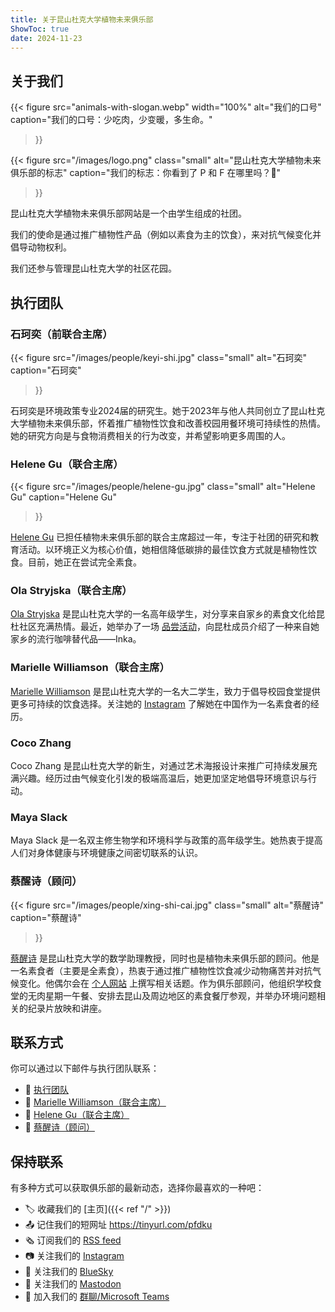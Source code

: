 ```yaml
---
title: 关于昆山杜克大学植物未来俱乐部
ShowToc: true
date: 2024-11-23
---
```


## 关于我们

{{<
    figure
    src="animals-with-slogan.webp" width="100%"
    alt="我们的口号"
    caption="我们的口号：少吃肉，少变暖，多生命。"
>}}

{{<
    figure
    src="/images/logo.png" class="small" alt="昆山杜克大学植物未来俱乐部的标志"
    caption="我们的标志：你看到了 P 和 F 在哪里吗？🙂"
>}}

昆山杜克大学植物未来俱乐部网站是一个由学生组成的社团。

我们的使命是通过推广植物性产品（例如以素食为主的饮食），来对抗气候变化并倡导动物权利。

我们还参与管理昆山杜克大学的社区花园。

## 执行团队

### 石珂奕（前联合主席）

{{<
    figure
    src="/images/people/keyi-shi.jpg" class="small" alt="石珂奕"
    caption="石珂奕"
>}}

石珂奕是环境政策专业2024届的研究生。她于2023年与他人共同创立了昆山杜克大学植物未来俱乐部，怀着推广植物性饮食和改善校园用餐环境可持续性的热情。她的研究方向是与食物消费相关的行为改变，并希望影响更多周围的人。

### Helene Gu（联合主席）

{{<
    figure
    src="/images/people/helene-gu.jpg" class="small" alt="Helene Gu"
    caption="Helene Gu"
>}}

[Helene Gu](mailto:helene.gu@dukekunshan.edu.cn) 已担任植物未来俱乐部的联合主席超过一年，专注于社团的研究和教育活动。以环境正义为核心价值，她相信降低碳排的最佳饮食方式就是植物性饮食。目前，她正在尝试完全素食。

### Ola Stryjska（联合主席）

[Ola Stryjska](mailto:aleksandra.stryjska@dukekunshan.edu.cn) 是昆山杜克大学的一名高年级学生，对分享来自家乡的素食文化给昆杜社区充满热情。最近，她举办了一场 [品尝活动](/post/inka-tasting/)，向昆杜成员介绍了一种来自她家乡的流行咖啡替代品——Inka。

### Marielle Williamson（联合主席）

[Marielle Williamson](mailto:marielle.williamson@dukekunshan.edu.cn) 是昆山杜克大学的一名大二学生，致力于倡导校园食堂提供更多可持续的饮食选择。关注她的 [Instagram](https://www.instagram.com/marielle__williamson) 了解她在中国作为一名素食者的经历。

### Coco Zhang

Coco Zhang 是昆山杜克大学的新生，对通过艺术海报设计来推广可持续发展充满兴趣。经历过由气候变化引发的极端高温后，她更加坚定地倡导环境意识与行动。

### Maya Slack

Maya Slack 是一名双主修生物学和环境科学与政策的高年级学生。她热衷于提高人们对身体健康与环境健康之间密切联系的认识。

### 蔡醒诗（顾问）

{{<
    figure
    src="/images/people/xing-shi-cai.jpg" class="small" alt="蔡醒诗"
    caption="蔡醒诗"
>}}

[蔡醒诗](mailto:xingshi.cai@dukekunshan.edu.cn) 是昆山杜克大学的数学助理教授，同时也是植物未来俱乐部的顾问。他是一名素食者（主要是全素食），热衷于通过推广植物性饮食减少动物痛苦并对抗气候变化。他偶尔会在 [个人网站](https://newptcai.gitlab.io/) 上撰写相关话题。作为俱乐部顾问，他组织学校食堂的无肉星期一午餐、安排去昆山及周边地区的素食餐厅参观，并举办环境问题相关的纪录片放映和讲座。

## 联系方式

你可以通过以下邮件与执行团队联系：

- :email: [执行团队](mailto:4c1abb1e.ProdDuke.onmicrosoft.com@amer.teams.ms)
- :email: [Marielle Williamson（联合主席）](mailto:marielle.williamson@dukekunshan.edu.cn)
- :email: [Helene Gu（联合主席）](mailto:helene.gu@dukekunshan.edu.cn)
- :email: [蔡醒诗（顾问）](mailto:xingshi.cai@dukekunshan.edu.cn)

## 保持联系

有多种方式可以获取俱乐部的最新动态，选择你最喜欢的一种吧：

- 🏷️ 收藏我们的 [主页]({{< ref "/" >}})
- 📤 记住我们的短网址 https://tinyurl.com/pfdku
- 🗞️ 订阅我们的 [RSS feed](/index.xml)
- 📷 关注我们的 [Instagram](https://www.instagram.com/plantfuturesdku/)
- 🦋 关注我们的 [BlueSky](https://bsky.app/profile/plantfuturesdku.bsky.social)
- 🐘 关注我们的 [Mastodon](https://mastodon.world/@plantfuturesdku)
- 💬 加入我们的 [群聊/Microsoft Teams](https://teams.microsoft.com/l/team/19%3As6SZBTPi7s1f4rHlBfk9aozuwQEAwzQO-yboEB1bxwM1%40thread.tacv2/conversations?groupId=855d3ffe-800c-46a5-a8b4-ec2e656d031f&tenantId=cb72c54e-4a31-4d9e-b14a-1ea36dfac94c)

